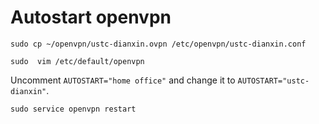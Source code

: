# Autostart openvpn

```
sudo cp ~/openvpn/ustc-dianxin.ovpn /etc/openvpn/ustc-dianxin.conf
```
```
sudo  vim /etc/default/openvpn
```
Uncomment `AUTOSTART="home office"` and change it to `AUTOSTART="ustc-dianxin"`.
```
sudo service openvpn restart
```